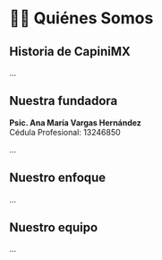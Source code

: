 # 👩‍⚕️ Quiénes Somos

## Historia de CapiniMX

...

## Nuestra fundadora

**Psic. Ana María Vargas Hernández**  
Cédula Profesional: 13246850

...

## Nuestro enfoque

...

## Nuestro equipo

...
